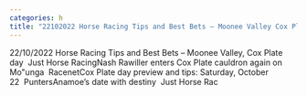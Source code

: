 ```yaml
---
categories: h
title: "22102022 Horse Racing Tips and Best Bets – Moonee Valley Cox Plate day  Just Horse Racing"
---
```

22/10/2022 Horse Racing Tips and Best Bets – Moonee Valley, Cox Plate day&nbsp;&nbsp;Just Horse RacingNash Rawiller enters Cox Plate cauldron again on Mo"unga&nbsp;&nbsp;RacenetCox Plate day preview and tips: Saturday, October 22&nbsp;&nbsp;PuntersAnamoe’s date with destiny&nbsp;&nbsp;Just Horse Rac